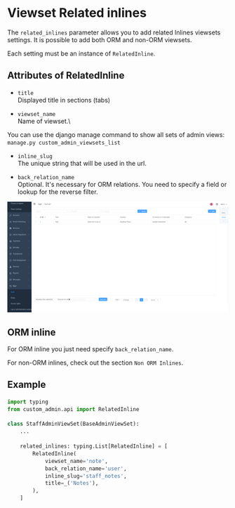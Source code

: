 # Viewset Related inlines

The `related_inlines` parameter allows you to add related lnlines viewsets settings. It is possible to add both ORM and non-ORM viewsets.

Each setting must be an instance of `RelatedInline`.

## Attributes of RelatedInline

- `title`\
Displayed title in sections (tabs)

- `viewset_name`\
Name of viewset.\

You can use the django manage command to show all sets of admin views:\
`manage.py custom_admin_viewsets_list`

- `inline_slug`\
The unique string that will be used in the url.

- `back_relation_name`\
Optional. It's necessary for ORM relations. You need to specify a field or lookup for the reverse filter.

![related-inline](related-inline.png)

## ORM inline

For ORM inline you just need specify `back_relation_name`.

For non-ORM inlines, check out the section `Non ORM Inlines`.

## Example

```python
import typing
from custom_admin.api import RelatedInline

class StaffAdminViewSet(BaseAdminViewSet):
    ...

    related_inlines: typing.List[RelatedInline] = [
        RelatedInline(
            viewset_name='note',
            back_relation_name='user',
            inline_slug='staff_notes',
            title=_('Notes'),
        ),
    ]
```
